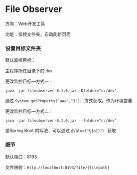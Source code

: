 # File Observer

方向：Web开发工具

功能：监控文件夹，自动刷新页面



### 设置目标文件夹

默认监控目标：

主程序所在目录下的 `dev`



更改监控目标—方式一：

```shell
java -jar fileobserver-0.1.0.jar -Dfolder="c:/dev"
```

通过  `System.getProperty("aaa","1"); `方式获取。作为环境变量

更改监控目标—方式二：

```shell
java -jar fileobserver-0.1.0.jar --folder="c:/dev"
```

是Spring Boot 的写法，可以通过 `@Value("${a1}"）` 获取



### 细节

默认端口：8193

文件映射：`http://localhost:8193/file/{filepath}`



